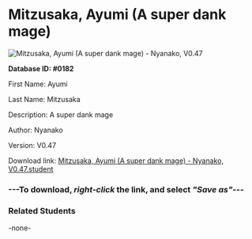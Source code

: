 # Mitzusaka, Ayumi (A super dank mage)

<img src="Files/Mitzusaka, Ayumi (A super dank mage).png" title="Mitzusaka, Ayumi (A super dank mage) - Nyanako, V0.47">

**Database ID: #0182**

First Name: Ayumi

Last Name: Mitzusaka

Description: A super dank mage

Author: Nyanako

Version: V0.47

Download link: <a href="https://raw.githubusercontent.com/Arbiter1223/Daigaku-Gurashi-Custom-Students/master/Files/Student Files/Mitzusaka%2C%20Ayumi%20(A%20super%20dank%20mage)%20-%20Nyanako%2C%20V0.47.student">Mitzusaka, Ayumi (A super dank mage) - Nyanako, V0.47.student</a>

### ---**To download, _right-click_ the link, and select _"Save as"_**---

### Related Students

-none-
